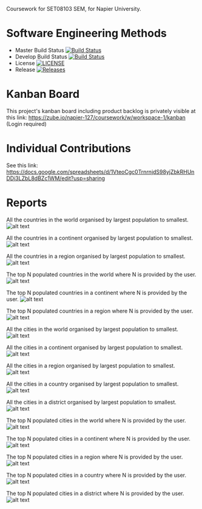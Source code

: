 Coursework for SET08103 SEM, for Napier University.

# Software Engineering Methods

- Master Build Status [![Build Status](https://travis-ci.com/MikhaRohrs/SEMCoursework.svg?branch=master)](https://travis-ci.com/MikhaRohrs/SEMCoursework)
- Develop Build Status [![Build Status](https://travis-ci.com/MikhaRohrs/SEMCoursework.svg?branch=develop)](https://travis-ci.com/MikhaRohrs/SEMCoursework)
- License [![LICENSE](https://img.shields.io/github/license/MikhaRohrs/SEMCoursework.svg?style=flat-square)](https://github.com/MikhaRohrs/SEMCoursework/blob/master/LICENSE)
- Release [![Releases](https://img.shields.io/github/release/MikhaRohrs/SEMCoursework/all.svg?style=flat-square)](https://github.com/MikhaRohrs/SEMCoursework/releases)


# Kanban Board

This project's kanban board including product backlog is privately visible at this link:
https://zube.io/napier-127/coursework/w/workspace-1/kanban (Login required)


# Individual Contributions

See this link:
https://docs.google.com/spreadsheets/d/1VteoCgc0TrnrnjdS98yjZbkRHUnDDi3LZbL8dBZc1WM/edit?usp=sharing


# Reports

All the countries in the world organised by largest population to smallest.
![alt text](https://raw.githubusercontent.com//MikhaRohrs/SEMCoursework/tree/feature/readme-report/report-images/SEM_r1.png "All the countries in the world organised by largest population to smallest.")

All the countries in a continent organised by largest population to smallest.
![alt text](https://raw.githubusercontent.com//MikhaRohrs/SEMCoursework/tree/feature/readme-report/report-images/SEM_r2.png "All the countries in a continent organised by largest population to smallest.")

All the countries in a region organised by largest population to smallest.
![alt text](https://raw.githubusercontent.com//MikhaRohrs/SEMCoursework/tree/feature/readme-report/report-images/SEM_r3.png "All the countries in a region organised by largest population to smallest.")

The top N populated countries in the world where N is provided by the user.
![alt text](https://raw.githubusercontent.com//MikhaRohrs/SEMCoursework/tree/feature/readme-report/report-images/SEM_r4.png "The top N populated countries in the world where N is provided by the user.")

The top N populated countries in a continent where N is provided by the user.
![alt text](https://raw.githubusercontent.com//MikhaRohrs/SEMCoursework/tree/feature/readme-report/report-images/SEM_r5.png "The top N populated countries in a continent where N is provided by the user.")

The top N populated countries in a region where N is provided by the user.
![alt text](https://raw.githubusercontent.com//MikhaRohrs/SEMCoursework/tree/feature/readme-report/report-images/SEM_r6.png "The top N populated countries in a region where N is provided by the user.")

All the cities in the world organised by largest population to smallest.
![alt text](https://raw.githubusercontent.com//MikhaRohrs/SEMCoursework/tree/feature/readme-report/report-images/SEM_r7.png "All the cities in the world organised by largest population to smallest.")

All the cities in a continent organised by largest population to smallest.
![alt text](https://raw.githubusercontent.com//MikhaRohrs/SEMCoursework/tree/feature/readme-report/report-images/SEM_r8.png "All the cities in a continent organised by largest population to smallest.")

All the cities in a region organised by largest population to smallest.
![alt text](https://raw.githubusercontent.com//MikhaRohrs/SEMCoursework/tree/feature/readme-report/report-images/SEM_r9.png "All the cities in a region organised by largest population to smallest.")

All the cities in a country organised by largest population to smallest.
![alt text](https://raw.githubusercontent.com//MikhaRohrs/SEMCoursework/tree/feature/readme-report/report-images/SEM_r10.png "All the cities in a country organised by largest population to smallest.")

All the cities in a district organised by largest population to smallest.
![alt text](https://raw.githubusercontent.com//MikhaRohrs/SEMCoursework/tree/feature/readme-report/report-images/SEM_r11.png "All the cities in a district organised by largest population to smallest.")

The top N populated cities in the world where N is provided by the user.
![alt text](https://raw.githubusercontent.com//MikhaRohrs/SEMCoursework/tree/feature/readme-report/report-images/SEM_r12.png "The top N populated cities in the world where N is provided by the user.")

The top N populated cities in a continent where N is provided by the user.
![alt text](https://raw.githubusercontent.com//MikhaRohrs/SEMCoursework/tree/feature/readme-report/report-images/SEM_r13.png "The top N populated cities in a continent where N is provided by the user.")

The top N populated cities in a region where N is provided by the user.
![alt text](https://raw.githubusercontent.com//MikhaRohrs/SEMCoursework/tree/feature/readme-report/report-images/SEM_r14.png "The top N populated cities in a region where N is provided by the user.")

The top N populated cities in a country where N is provided by the user.
![alt text](https://raw.githubusercontent.com//MikhaRohrs/SEMCoursework/tree/feature/readme-report/report-images/SEM_r15.png "The top N populated cities in a country where N is provided by the user.")

The top N populated cities in a district where N is provided by the user.
![alt text](https://raw.githubusercontent.com//MikhaRohrs/SEMCoursework/tree/feature/readme-report/report-images/SEM_r16.png "The top N populated cities in a district where N is provided by the user.")

